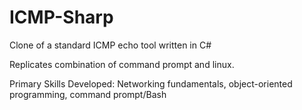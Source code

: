 # ICMP-Sharp

Clone of a standard ICMP echo tool written in C#

Replicates combination of command prompt and linux.

Primary Skills Developed: Networking fundamentals, object-oriented programming, command prompt/Bash
